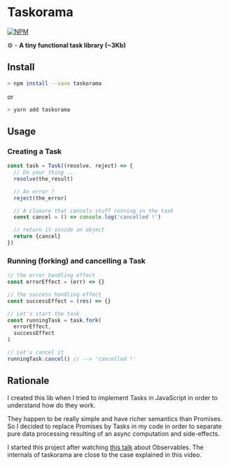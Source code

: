 # Taskorama

[![NPM](https://img.shields.io/npm/v/taskorama.svg?style=flat)](https://www.npmjs.org/package/taskorama)


⚙ - **A tiny functional task library (~3Kb)**


## Install

```sh
> npm install --save taskorama
```

or

```sh
> yarn add taskorama
```

## Usage

### Creating a Task

```js
const task = Task((resolve, reject) => {
  // Do your thing ...
  resolve(the_result)

  // An error ?
  reject(the_error)

  // A closure that cancels stuff running in the task
  const cancel = () => console.log('cancelled !')

  // return it inside an object
  return {cancel}
})
```

### Running (forking) and cancelling a Task

```js
// the error handling effect
const errorEffect = (err) => {}

// the success handling effect
const successEffect = (res) => {}

// Let's start the task
const runningTask = task.fork(
  errorEffect,
  successEffect
)

// Let's cancel it
runningTask.cancel() // --> 'cancelled !'

```

## Rationale

I created this lib when I tried to implement Tasks in JavaScript in order to understand how do they work.

They happen to be really simple and have richer semantics than Promises. So I decided to replace Promises by Tasks in my code in order to separate pure data processing resulting of an async computation and side-effects.

I started this project after watching [this talk](https://www.youtube.com/watch?v=uQ1zhJHclvs) about Observables.
The internals of taskorama are close to the case explained in this video.
